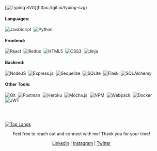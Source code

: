 [![Typing SVG](https://readme-typing-svg.herokuapp.com?font=OCR-A&duration=2020&pause=800&color=00FF41&width=700&lines=Hello!+;My+name+is+Rudy+Nguyen!;I+am+an+aspiring+full-stack+engineer.;Below+are+some+of+the+technologies+I've+learned+along+the+way!)](https://git.io/typing-svg)


#### Languages:

![JavaScript](https://img.shields.io/badge/JavaScript-323330?style=for-the-badge&logo=javascript&logoColor=F7DF1E)&nbsp; 
![Python](https://img.shields.io/badge/Python-14354C?style=for-the-badge&logo=python&logoColor=white)&nbsp;


#### Frontend:
![React](https://img.shields.io/badge/react-%2320232a.svg?style=for-the-badge&logo=react&logoColor=%2361DAFB)&nbsp;
![Redux](https://img.shields.io/badge/redux-%23593d88.svg?style=for-the-badge&logo=redux&logoColor=white)&nbsp;
![HTML5](https://img.shields.io/badge/html5-%23E34F26.svg?style=for-the-badge&logo=html5&logoColor=white)&nbsp;
![CSS3](https://img.shields.io/badge/css3-%231572B6.svg?style=for-the-badge&logo=css3&logoColor=white)&nbsp;
![Jinja](https://img.shields.io/badge/jinja-white.svg?style=for-the-badge&logo=jinja&logoColor=black)&nbsp;


#### Backend:

![NodeJS](https://img.shields.io/badge/Node.js-339933?style=for-the-badge&logo=nodedotjs&logoColor=white)&nbsp;
![Express.js](https://img.shields.io/badge/express.js-%23404d59.svg?style=for-the-badge&logo=express&logoColor=%2361DAFB)&nbsp;
![Sequelize](https://img.shields.io/badge/Sequelize-52B0E7?style=for-the-badge&logo=Sequelize&logoColor=white)&nbsp;
![SQLite](https://img.shields.io/badge/sqlite-%2307405e.svg?style=for-the-badge&logo=sqlite&logoColor=white)&nbsp;
![Flask](https://img.shields.io/badge/Flask-000000?style=for-the-badge&logo=flask&logoColor=white)&nbsp;
![SQLAlchemy](https://img.shields.io/badge/SQLAlchemy-100000?style=for-the-badge&logo=sql&logoColor=BA1212&labelColor=AD0000&color=A90000)&nbsp; 


#### Other Tools:

![Git](https://img.shields.io/badge/GIT-E44C30?style=for-the-badge&logo=git&logoColor=white)&nbsp;
![Postman](https://img.shields.io/badge/Postman-FF6C37?style=for-the-badge&logo=postman&logoColor=white)&nbsp; 
![Heroku](https://img.shields.io/badge/heroku-%23430098.svg?style=for-the-badge&logo=heroku&logoColor=white)&nbsp; 
![Mocha.js](https://img.shields.io/badge/mocha.js-323330?style=for-the-badge&logo=mocha&logoColor=Brown)&nbsp;
![NPM](https://img.shields.io/badge/npm-CB3837?style=for-the-badge&logo=npm&logoColor=white)&nbsp;
![Webpack](https://img.shields.io/badge/webpack-%238DD6F9.svg?style=for-the-badge&logo=webpack&logoColor=black)&nbsp;
![Docker](https://img.shields.io/badge/docker-%230db7ed.svg?style=for-the-badge&logo=docker&logoColor=white)&nbsp;
![JWT](https://img.shields.io/badge/JWT-black?style=for-the-badge&logo=JSON%20web%20tokens)


<br>
<br>

[![Top Langs](https://github-readme-stats.vercel.app/api/top-langs/?username=rudyn2010&layout=compact)](https://github.com/anuraghazra/github-readme-stats)

<p align="center"> Feel free to reach out and connect with me! Thank you for your time! <p> 
  
  
<p align="center"> <a href="https://www.linkedin.com/in/rudy-nguyen-454b0a242/">LinkedIn</a> | <a href="https://www.instagram.com/_rudynguyen/?hl=en">Instagram</a> | <a href="https://twitter.com/_rudynguyen">Twitter</a> </p>

